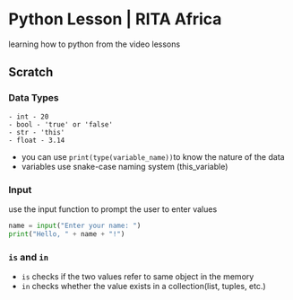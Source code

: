 # Python Lesson | RITA Africa

learning how to python from the video lessons

## Scratch

### Data Types

    - int - 20
    - bool - 'true' or 'false'
    - str - 'this'
    - float - 3.14

- you can use `print(type(variable_name))`to know the nature of the data
- variables use snake-case naming system (this_variable)

### Input

use the input function to prompt the user to enter values

```python     
name = input("Enter your name: ")
print("Hello, " + name + "!")
```

### `is` and `in`

- `is` checks if the two values refer to same object in the memory
- `in` checks whether the value exists in a collection(list, tuples, etc.)
